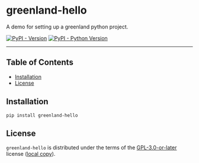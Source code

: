 # greenland-hello

A demo for setting up a greenland python project.

[![PyPI - Version](https://img.shields.io/pypi/v/greenland-hello.svg)](https://pypi.org/project/greenland-hello)
[![PyPI - Python Version](https://img.shields.io/pypi/pyversions/greenland-hello.svg)](https://pypi.org/project/greenland-hello)

-----

## Table of Contents

- [Installation](#installation)
- [License](#license)

## Installation

```console
pip install greenland-hello
```

## License

`greenland-hello` is distributed under the terms of the [GPL-3.0-or-later](https://spdx.org/licenses/GPL-3.0-or-later.html) license ([local copy](./LICENSE.txt)).
